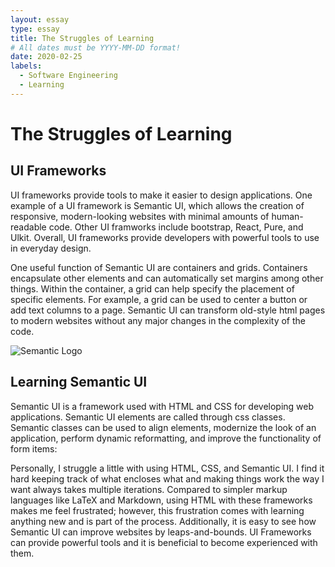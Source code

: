 ```yaml
---
layout: essay
type: essay
title: The Struggles of Learning
# All dates must be YYYY-MM-DD format!
date: 2020-02-25
labels:
  - Software Engineering
  - Learning
---
```

# The Struggles of Learning

## UI Frameworks

UI frameworks provide tools to make it easier to design applications. One example of a UI framework is Semantic UI, which allows
the creation of responsive, modern-looking websites with minimal amounts of human-readable code. Other UI framworks include bootstrap,
React, Pure, and Ulkit. Overall, UI frameworks provide developers with powerful tools to use in everyday design.

One useful function of Semantic UI are containers and grids. Containers encapsulate other elements and can automatically set margins among other things. Within the container, a grid can help specify the placement of specific elements. For example, a grid can be used to center a button or add text columns to a page. Semantic UI can transform old-style html pages to modern websites without any major changes in the complexity of the code. 

<img class="ui small centered image" src="https://images.g2crowd.com/uploads/product/image/social_landscape/social_landscape_cef4789fbd9814de14d5f836d6e239ab/semantic-ui.png" alt="Semantic Logo">
  
## Learning Semantic UI

Semantic UI is a framework used with HTML and CSS for developing web applications. Semantic UI elements are called through css classes.
Semantic classes can be used to align elements, modernize the look of an application, perform dynamic reformatting, and improve the
functionality of form items:

Personally, I struggle a little with using HTML, CSS, and Semantic UI. I find it hard keeping track of what encloses what and making things work the way I want always takes multiple iterations. Compared to simpler markup languages like LaTeX and Markdown, using HTML with these frameworks makes me feel frustrated; however, this frustration comes with learning anything new and is part of the process. Additionally, it is easy to see how Semantic UI can improve websites by leaps-and-bounds. UI Frameworks can provide powerful tools and it is beneficial to become experienced with them.
